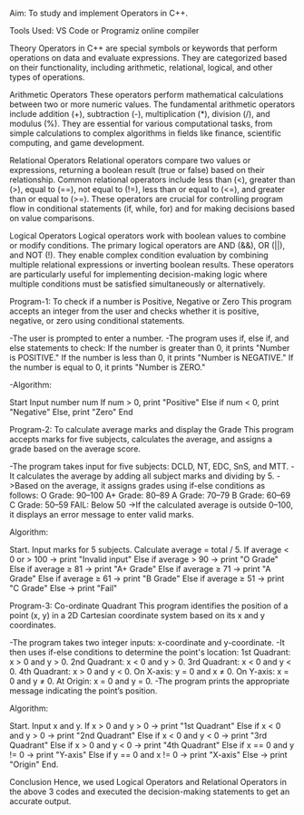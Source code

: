 Aim: To study and implement Operators in C++.

Tools Used: VS Code or Programiz online compiler

Theory
Operators in C++ are special symbols or keywords that perform operations on data and evaluate expressions. They are categorized based on their functionality, including arithmetic, relational, logical, and other types of operations.

Arithmetic Operators
These operators perform mathematical calculations between two or more numeric values. The fundamental arithmetic operators include addition (+), subtraction (-), multiplication (*), division (/), and modulus (%). They are essential for various computational tasks, from simple calculations to complex algorithms in fields like finance, scientific computing, and game development.

Relational Operators
Relational operators compare two values or expressions, returning a boolean result (true or false) based on their relationship. Common relational operators include less than (<), greater than (>), equal to (==), not equal to (!=), less than or equal to (<=), and greater than or equal to (>=). These operators are crucial for controlling program flow in conditional statements (if, while, for) and for making decisions based on value comparisons.

Logical Operators
Logical operators work with boolean values to combine or modify conditions. The primary logical operators are AND (&&), OR (||), and NOT (!). They enable complex condition evaluation by combining multiple relational expressions or inverting boolean results. These operators are particularly useful for implementing decision-making logic where multiple conditions must be satisfied simultaneously or alternatively.

Program-1: To check if a number is Positive, Negative or Zero
This program accepts an integer from the user and checks whether it is positive, negative, or zero using conditional statements.

-The user is prompted to enter a number. -The program uses if, else if, and else statements to check: If the number is greater than 0, it prints "Number is POSITIVE." If the number is less than 0, it prints "Number is NEGATIVE." If the number is equal to 0, it prints "Number is ZERO."

-Algorithm:

Start
Input number num
If num > 0, print "Positive"
Else if num < 0, print "Negative"
Else, print "Zero"
End

Program-2: To calculate average marks and display the Grade
This program accepts marks for five subjects, calculates the average, and assigns a grade based on the average score.

-The program takes input for five subjects: DCLD, NT, EDC, SnS, and MTT. -It calculates the average by adding all subject marks and dividing by 5. ->Based on the average, it assigns grades using if-else conditions as follows: O Grade: 90–100 A+ Grade: 80–89 A Grade: 70–79 B Grade: 60–69 C Grade: 50–59 FAIL: Below 50 ->If the calculated average is outside 0–100, it displays an error message to enter valid marks.

Algorithm:

Start.
Input marks for 5 subjects.
Calculate average = total / 5.
If average < 0 or > 100 → print "Invalid input"
Else if average > 90 → print "O Grade"
Else if average ≥ 81 → print "A+ Grade"
Else if average ≥ 71 → print "A Grade"
Else if average ≥ 61 → print "B Grade"
Else if average ≥ 51 → print "C Grade"
Else → print "Fail"

Program-3: Co-ordinate Quadrant
This program identifies the position of a point (x, y) in a 2D Cartesian coordinate system based on its x and y coordinates.

-The program takes two integer inputs: x-coordinate and y-coordinate. -It then uses if-else conditions to determine the point's location: 1st Quadrant: x > 0 and y > 0. 2nd Quadrant: x < 0 and y > 0. 3rd Quadrant: x < 0 and y < 0. 4th Quadrant: x > 0 and y < 0. On X-axis: y = 0 and x ≠ 0. On Y-axis: x = 0 and y ≠ 0. At Origin: x = 0 and y = 0. -The program prints the appropriate message indicating the point’s position.

Algorithm:

Start.
Input x and y.
If x > 0 and y > 0 → print "1st Quadrant"
Else if x < 0 and y > 0 → print "2nd Quadrant"
Else if x < 0 and y < 0 → print "3rd Quadrant"
Else if x > 0 and y < 0 → print "4th Quadrant"
Else if x == 0 and y != 0 → print "Y-axis"
Else if y == 0 and x != 0 → print "X-axis"
Else → print "Origin"
End.

Conclusion
Hence, we used Logical Operators and Relational Operators in the above 3 codes and executed the decision-making statements to get an accurate output.
